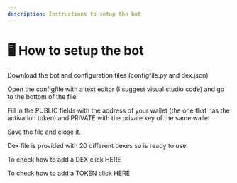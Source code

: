 ```yaml
---
description: Instructions to setup the bot
---
```


# 🖥 How to setup the bot

Download the bot and configuration files (configfile.py and dex.json)

Open the configfile with a text editor (I suggest visual studio code) and go to the bottom of the file

Fill in the PUBLIC fields with the address of your wallet (the one that has the activation token) and PRIVATE with the private key of the same wallet

Save the file and close it.

Dex file is provided with 20 different dexes so is ready to use.

To check how to add a DEX click HERE

To check how to add a TOKEN click HERE
